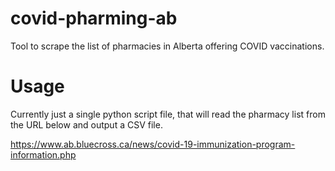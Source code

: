 # covid-pharming-ab
Tool to scrape the list of pharmacies in Alberta offering COVID vaccinations.

# Usage
Currently just a single python script file, that will read the pharmacy list from the URL below and output a CSV file.

https://www.ab.bluecross.ca/news/covid-19-immunization-program-information.php

